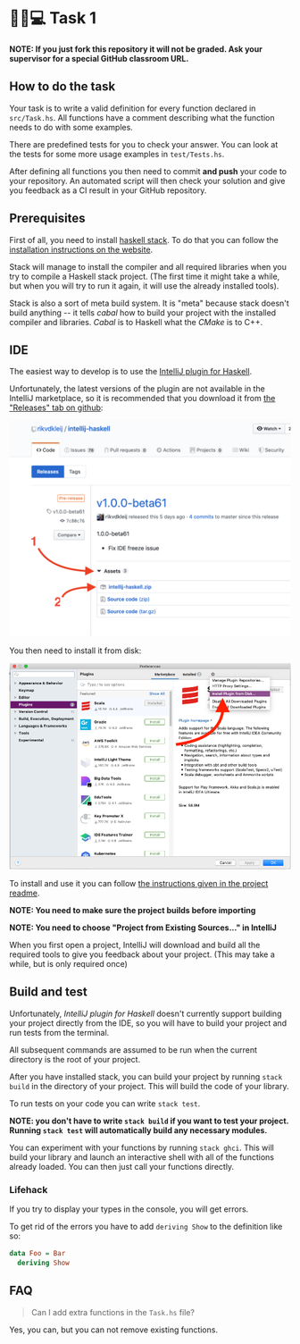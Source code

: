 # 🎒📓💻 Task 1

**NOTE: If you just fork this repository it will not be graded. Ask your supervisor for a special GitHub classroom URL.**

## How to do the task

Your task is to write a valid definition for every function declared in `src/Task.hs`. All functions have a comment describing what the function needs to do with some examples.

There are predefined tests for you to check your answer. You can look at the tests for some more usage examples in `test/Tests.hs`.

After defining all functions you then need to commit **and push** your code to your repository. An automated script will then check your solution and give you feedback as a CI result in your GitHub repository.

## Prerequisites

First of all, you need to install [haskell stack](https://docs.haskellstack.org/en/stable/README/). To do that you can follow the [installation instructions on the website](https://docs.haskellstack.org/en/stable/README/#how-to-install).

Stack will manage to install the compiler and all required libraries when you try to compile a Haskell stack project. (The first time it might take a while, but when you will try to run it again, it will use the already installed tools).

Stack is also a sort of meta build system. It is "meta" because stack doesn't build anything -- it tells *cabal* how to build your project with the installed compiler and libraries. *Cabal* is to Haskell what the *CMake* is to C++.

## IDE

The easiest way to develop is to use the [IntelliJ plugin for Haskell](https://github.com/rikvdkleij/intellij-haskell).


Unfortunately, the latest versions of the plugin are not available in the IntelliJ marketplace, so it is recommended that you download it from [the "Releases" tab on github](https://github.com/rikvdkleij/intellij-haskell/releases):

![](img/1.png)

You then need to install it from disk:

![](img/2.png)

To install and use it you can follow [the instructions given in the project readme](https://github.com/rikvdkleij/intellij-haskell#getting-started).


**NOTE: You need to make sure the project builds before importing**

**NOTE: You need to choose "Project from Existing Sources..." in IntelliJ**

When you first open a project, IntelliJ will download and build all the required tools to give you feedback about your project. (This may take a while, but is only required once)

## Build and test

Unfortunately, *IntelliJ plugin for Haskell* doesn't currently support building your project directly from the IDE, so you will have to build your project and run tests from the terminal.

All subsequent commands are assumed to be run when the current directory is the root of your project.

After you have installed stack, you can build your project by running `stack build` in the directory of your project. This will build the code of your library.

To run tests on your code you can write `stack test`.

**NOTE: you don't have to write `stack build` if you want to test your project. Running `stack test` will automatically build any necessary modules.**

You can experiment with your functions by running `stack ghci`. This will build your library and launch an interactive shell with all of the functions already loaded. You can then just call your functions directly.

### Lifehack

If you try to display your types in the console, you will get errors.

To get rid of the errors you have to add `deriving Show` to the definition like so:

```haskell
data Foo = Bar
  deriving Show
```
## FAQ

> Can I add extra functions in the `Task.hs` file?

Yes, you can, but you can not remove existing functions.
